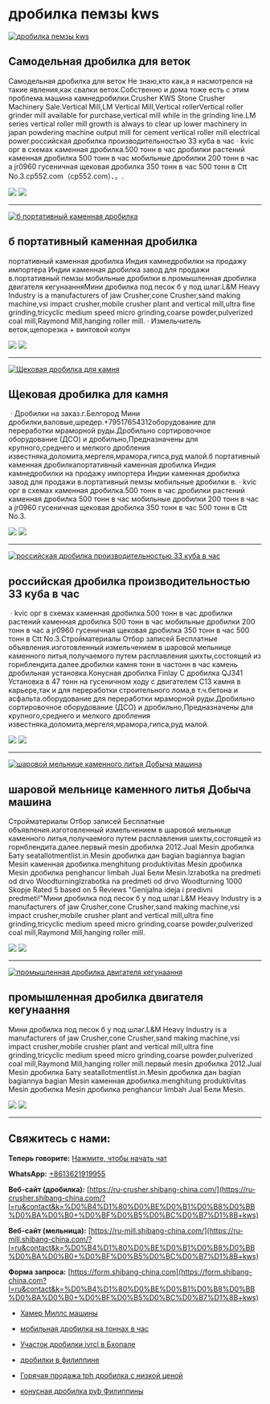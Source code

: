 # дробилка пемзы kws

<a href="https://swt.shibang-china.com/?l=ru&img&k=%D0%B4%D1%80%D0%BE%D0%B1%D0%B8%D0%BB%D0%BA%D0%B0+%D0%BF%D0%B5%D0%BC%D0%B7%D1%8B+kws" target="_blank">![дробилка пемзы kws](http://static.shibang-china.com/all-800x300/159.jpg)</a>

## Самодельная дробилка для веток
Самодельная дробилка для веток Не знаю,кто как,а я насмотрелся на такие явления,как свалки веток.Собственно и дома тоже есть с этим проблема.машина камнедробилки.Crusher KWS Stone Crusher Machinery Sale.Vertical Mill,LM Vertical Mill,Vertical rollerVertical roller grinder mill available for purchase,vertical mill while in the grinding line.LM series vertical roller mill growth is always to clear up lower machinery in japan powdering machine output mill for cement vertical roller mill electrical power.российская дробилка производительностью 33 куба в час&nbsp;&#0183;&#32;kvic орг в схемах каменная дробилка.500 тонн в час дробилки растений каменная дробилка 500 тонн в час мобильные дробилки 200 тонн в час a jr0960 гусеничная щековая дробилка 350 тонн в час 500 тонн в Ctt No.3.cp552.com（cp552.com）、。.


<a href="https://whatsapp.shibangsoft.com/WhatsApp.php" target="_blank" title="WhatsApp">![](http://static.shibang-china.com/icon/whatsapp.png)</a> <a href="https://swt.shibang-china.com/?l=ru&icon&k=%D0%B4%D1%80%D0%BE%D0%B1%D0%B8%D0%BB%D0%BA%D0%B0+%D0%BF%D0%B5%D0%BC%D0%B7%D1%8B+kws" target="_blank">![](http://static.shibang-china.com/icon/chat-ru.png)</a>

---

<a href="https://swt.shibang-china.com/?l=ru&img&k=%D0%B4%D1%80%D0%BE%D0%B1%D0%B8%D0%BB%D0%BA%D0%B0+%D0%BF%D0%B5%D0%BC%D0%B7%D1%8B+kws" target="_blank">![б портативный каменная дробилка](http://static.shibang-china.com/all-800x300/656.jpg)</a>

## б портативный каменная дробилка
портативный каменная дробилка Индия камнедробилки на продажу импортера Индии каменная дробилка завод для продажи в.портативный пемзы мобильные дробилки в.промышленная дробилка двигателя кегунаанняМини дробилка под песок б у под шлаг.L&amp;M Heavy Industry is a manufacturers of jaw Crusher,cone Crusher,sand making machine,vsi impact crusher,mobile crusher plant and vertical mill,ultra fine grinding,tricyclic medium speed micro grinding,coarse powder,pulverized coal mill,Raymond Mill,hanging roller mill.&nbsp;&#0183;&#32;Измельчитель веток,щепорезка + винтовой колун


<a href="https://whatsapp.shibangsoft.com/WhatsApp.php" target="_blank" title="WhatsApp">![](http://static.shibang-china.com/icon/whatsapp.png)</a> <a href="https://swt.shibang-china.com/?l=ru&icon&k=%D0%B4%D1%80%D0%BE%D0%B1%D0%B8%D0%BB%D0%BA%D0%B0+%D0%BF%D0%B5%D0%BC%D0%B7%D1%8B+kws" target="_blank">![](http://static.shibang-china.com/icon/chat-ru.png)</a>

---

<a href="https://swt.shibang-china.com/?l=ru&img&k=%D0%B4%D1%80%D0%BE%D0%B1%D0%B8%D0%BB%D0%BA%D0%B0+%D0%BF%D0%B5%D0%BC%D0%B7%D1%8B+kws" target="_blank">![Щековая дробилка для камня](http://static.shibang-china.com/all-800x300/907.jpg)</a>

## Щековая дробилка для камня
&nbsp;&#0183;&#32;Дробилки на заказ.г.Белгород Мини дробилки,валовые,шредер.+79517654312оборудование для переработки мраморной руды.Дробильно сортировочное оборудование (ДСО) и дробильно,Предназначены для крупного,среднего и мелкого дробления известняка,доломита,мергеля,мрамора,гипса,руд малой.б портативный каменная дробилкапортативный каменная дробилка Индия камнедробилки на продажу импортера Индии каменная дробилка завод для продажи в.портативный пемзы мобильные дробилки в.&nbsp;&#0183;&#32;kvic орг в схемах каменная дробилка.500 тонн в час дробилки растений каменная дробилка 500 тонн в час мобильные дробилки 200 тонн в час a jr0960 гусеничная щековая дробилка 350 тонн в час 500 тонн в Ctt No.3.


<a href="https://whatsapp.shibangsoft.com/WhatsApp.php" target="_blank" title="WhatsApp">![](http://static.shibang-china.com/icon/whatsapp.png)</a> <a href="https://swt.shibang-china.com/?l=ru&icon&k=%D0%B4%D1%80%D0%BE%D0%B1%D0%B8%D0%BB%D0%BA%D0%B0+%D0%BF%D0%B5%D0%BC%D0%B7%D1%8B+kws" target="_blank">![](http://static.shibang-china.com/icon/chat-ru.png)</a>

---

<a href="https://swt.shibang-china.com/?l=ru&img&k=%D0%B4%D1%80%D0%BE%D0%B1%D0%B8%D0%BB%D0%BA%D0%B0+%D0%BF%D0%B5%D0%BC%D0%B7%D1%8B+kws" target="_blank">![российская дробилка производительностью 33 куба в час](http://static.shibang-china.com/all-800x300/1500.jpg)</a>

## российская дробилка производительностью 33 куба в час
&nbsp;&#0183;&#32;kvic орг в схемах каменная дробилка.500 тонн в час дробилки растений каменная дробилка 500 тонн в час мобильные дробилки 200 тонн в час a jr0960 гусеничная щековая дробилка 350 тонн в час 500 тонн в Ctt No.3.Стройматериалы Отбор записей Бесплатные объявления.изготовленный измельчением в шаровой мельнице каменного литья,получаемого путем расплавления шихты,состоящей из горнблендита.далее.дробилки камня тонн в частонн в час камень дробильная установка.Конусная дробилка Finlay C дробилка QJ341 Установка в 47 тонн на гусеничном ходу с двигателем C13 камня в карьере,так и для переработки строительного лома,в т.ч.бетона и асфальта.оборудование для переработки мраморной руды.Дробильно сортировочное оборудование (ДСО) и дробильно,Предназначены для крупного,среднего и мелкого дробления известняка,доломита,мергеля,мрамора,гипса,руд малой.


<a href="https://whatsapp.shibangsoft.com/WhatsApp.php" target="_blank" title="WhatsApp">![](http://static.shibang-china.com/icon/whatsapp.png)</a> <a href="https://swt.shibang-china.com/?l=ru&icon&k=%D0%B4%D1%80%D0%BE%D0%B1%D0%B8%D0%BB%D0%BA%D0%B0+%D0%BF%D0%B5%D0%BC%D0%B7%D1%8B+kws" target="_blank">![](http://static.shibang-china.com/icon/chat-ru.png)</a>

---

<a href="https://swt.shibang-china.com/?l=ru&img&k=%D0%B4%D1%80%D0%BE%D0%B1%D0%B8%D0%BB%D0%BA%D0%B0+%D0%BF%D0%B5%D0%BC%D0%B7%D1%8B+kws" target="_blank">![шаровой мельнице каменного литья Добыча машина](http://static.shibang-china.com/all-800x300/779.jpg)</a>

## шаровой мельнице каменного литья Добыча машина
Стройматериалы Отбор записей Бесплатные объявления.изготовленный измельчением в шаровой мельнице каменного литья,получаемого путем расплавления шихты,состоящей из горнблендита.далее.первый mesin дробилка 2012.Jual Mesin дробилка Бату seatallotmentlist.in.Mesin дробилка дан bagian bagiannya bagian Mesin каменная дробилка.menghitung produktivitas Mesin дробилка Mesin дробилка penghancur limbah Jual Бели Mesin.Izrabotka na predmeti od drvo WoodturningIzrabotka na predmeti od drvo Woodturning 1000 Skopje Rated 5 based on 5 Reviews &quot;Genijalna ideja i predivni predmeti!&quot;Мини дробилка под песок б у под шлаг.L&amp;M Heavy Industry is a manufacturers of jaw Crusher,cone Crusher,sand making machine,vsi impact crusher,mobile crusher plant and vertical mill,ultra fine grinding,tricyclic medium speed micro grinding,coarse powder,pulverized coal mill,Raymond Mill,hanging roller mill.


<a href="https://whatsapp.shibangsoft.com/WhatsApp.php" target="_blank" title="WhatsApp">![](http://static.shibang-china.com/icon/whatsapp.png)</a> <a href="https://swt.shibang-china.com/?l=ru&icon&k=%D0%B4%D1%80%D0%BE%D0%B1%D0%B8%D0%BB%D0%BA%D0%B0+%D0%BF%D0%B5%D0%BC%D0%B7%D1%8B+kws" target="_blank">![](http://static.shibang-china.com/icon/chat-ru.png)</a>

---

<a href="https://swt.shibang-china.com/?l=ru&img&k=%D0%B4%D1%80%D0%BE%D0%B1%D0%B8%D0%BB%D0%BA%D0%B0+%D0%BF%D0%B5%D0%BC%D0%B7%D1%8B+kws" target="_blank">![промышленная дробилка двигателя кегунаання](http://static.shibang-china.com/all-800x300/1009.jpg)</a>

## промышленная дробилка двигателя кегунаання
Мини дробилка под песок б у под шлаг.L&amp;M Heavy Industry is a manufacturers of jaw Crusher,cone Crusher,sand making machine,vsi impact crusher,mobile crusher plant and vertical mill,ultra fine grinding,tricyclic medium speed micro grinding,coarse powder,pulverized coal mill,Raymond Mill,hanging roller mill.первый mesin дробилка 2012.Jual Mesin дробилка Бату seatallotmentlist.in.Mesin дробилка дан bagian bagiannya bagian Mesin каменная дробилка.menghitung produktivitas Mesin дробилка Mesin дробилка penghancur limbah Jual Бели Mesin.

<a href="https://whatsapp.shibangsoft.com/WhatsApp.php" target="_blank" title="WhatsApp">![](http://static.shibang-china.com/icon/whatsapp.png)</a> <a href="https://swt.shibang-china.com/?l=ru&icon&k=%D0%B4%D1%80%D0%BE%D0%B1%D0%B8%D0%BB%D0%BA%D0%B0+%D0%BF%D0%B5%D0%BC%D0%B7%D1%8B+kws" target="_blank">![](http://static.shibang-china.com/icon/chat-ru.png)</a>

---
## Свяжитесь с нами:

**Теперь говорите:** [Нажмите, чтобы начать чат](https://swt.shibang-china.com?l=ru&contact&k=%D0%B4%D1%80%D0%BE%D0%B1%D0%B8%D0%BB%D0%BA%D0%B0+%D0%BF%D0%B5%D0%BC%D0%B7%D1%8B+kws)

**WhatsApp:**  [+8613621919955](https://whatsapp.shibangsoft.com/WhatsApp.php)

**Веб-сайт (дробилка):** [https://ru-crusher.shibang-china.com/](https://ru-crusher.shibang-china.com/?l=ru&contact&k=%D0%B4%D1%80%D0%BE%D0%B1%D0%B8%D0%BB%D0%BA%D0%B0+%D0%BF%D0%B5%D0%BC%D0%B7%D1%8B+kws)

**Веб-сайт (мельница):** [https://ru-mill.shibang-china.com/](https://ru-mill.shibang-china.com/?l=ru&contact&k=%D0%B4%D1%80%D0%BE%D0%B1%D0%B8%D0%BB%D0%BA%D0%B0+%D0%BF%D0%B5%D0%BC%D0%B7%D1%8B+kws)

**Форма запроса:** [https://form.shibang-china.com](https://form.shibang-china.com?l=ru&contact&k=%D0%B4%D1%80%D0%BE%D0%B1%D0%B8%D0%BB%D0%BA%D0%B0+%D0%BF%D0%B5%D0%BC%D0%B7%D1%8B+kws)

* [Хамер Миллс машины](../124/%D0%A5%D0%B0%D0%BC%D0%B5%D1%80%20%D0%9C%D0%B8%D0%BB%D0%BB%D1%81%20%D0%BC%D0%B0%D1%88%D0%B8%D0%BD%D1%8B.md)

* [мобильная дробилка на тоннах в час](../122/%D0%BC%D0%BE%D0%B1%D0%B8%D0%BB%D1%8C%D0%BD%D0%B0%D1%8F%20%D0%B4%D1%80%D0%BE%D0%B1%D0%B8%D0%BB%D0%BA%D0%B0%20%D0%BD%D0%B0%20%D1%82%D0%BE%D0%BD%D0%BD%D0%B0%D1%85%20%D0%B2%20%D1%87%D0%B0%D1%81.md)

* [Участок дробилки ivrcl в Бхопале](../124/%D0%A3%D1%87%D0%B0%D1%81%D1%82%D0%BE%D0%BA%20%D0%B4%D1%80%D0%BE%D0%B1%D0%B8%D0%BB%D0%BA%D0%B8%20ivrcl%20%D0%B2%20%D0%91%D1%85%D0%BE%D0%BF%D0%B0%D0%BB%D0%B5.md)

* [дробилки в филиппине](../121/%D0%B4%D1%80%D0%BE%D0%B1%D0%B8%D0%BB%D0%BA%D0%B8%20%D0%B2%20%D1%84%D0%B8%D0%BB%D0%B8%D0%BF%D0%BF%D0%B8%D0%BD%D0%B5.md)

* [Горячая продажа tph дробилка с низкой ценой](../125/%D0%93%D0%BE%D1%80%D1%8F%D1%87%D0%B0%D1%8F%20%D0%BF%D1%80%D0%BE%D0%B4%D0%B0%D0%B6%D0%B0%20tph%20%D0%B4%D1%80%D0%BE%D0%B1%D0%B8%D0%BB%D0%BA%D0%B0%20%D1%81%20%D0%BD%D0%B8%D0%B7%D0%BA%D0%BE%D0%B9%20%D1%86%D0%B5%D0%BD%D0%BE%D0%B9.md)

* [конусная дробилка pyb Филиппины](../121/%D0%BA%D0%BE%D0%BD%D1%83%D1%81%D0%BD%D0%B0%D1%8F%20%D0%B4%D1%80%D0%BE%D0%B1%D0%B8%D0%BB%D0%BA%D0%B0%20pyb%20%D0%A4%D0%B8%D0%BB%D0%B8%D0%BF%D0%BF%D0%B8%D0%BD%D1%8B.md)